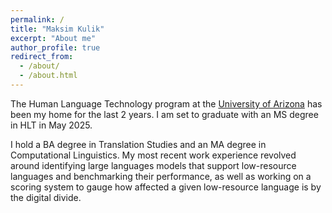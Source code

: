 ```yaml
---
permalink: /
title: "Maksim Kulik"
excerpt: "About me"
author_profile: true
redirect_from: 
  - /about/
  - /about.html
---
```


The Human Language Technology program at the [University of Arizona](https://linguistics.arizona.edu/) has been my home for the last 2 years. I am set to graduate with an MS degree in HLT in May 2025.

I hold a BA degree in Translation Studies and an MA degree in Computational Linguistics. My most recent work experience revolved around identifying large languages models that support low-resource languages and benchmarking their performance, as well as working on a scoring system to gauge how affected a given low-resource language is by the digital divide.